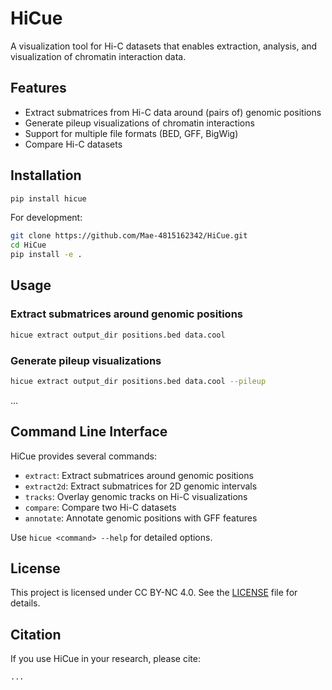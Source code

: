 # HiCue

A visualization tool for Hi-C datasets that enables extraction, analysis, and visualization of chromatin interaction data.

## Features

- Extract submatrices from Hi-C data around (pairs of) genomic positions
- Generate pileup visualizations of chromatin interactions
- Support for multiple file formats (BED, GFF, BigWig)
- Compare Hi-C datasets

## Installation

```bash
pip install hicue
```

For development:

```bash
git clone https://github.com/Mae-4815162342/HiCue.git
cd HiCue
pip install -e .
```

## Usage

### Extract submatrices around genomic positions

```bash
hicue extract output_dir positions.bed data.cool
```

### Generate pileup visualizations

```bash
hicue extract output_dir positions.bed data.cool --pileup
```

...

## Command Line Interface

HiCue provides several commands:

- `extract`: Extract submatrices around genomic positions
- `extract2d`: Extract submatrices for 2D genomic intervals
- `tracks`: Overlay genomic tracks on Hi-C visualizations
- `compare`: Compare two Hi-C datasets
- `annotate`: Annotate genomic positions with GFF features

Use `hicue <command> --help` for detailed options.

## License

This project is licensed under CC BY-NC 4.0. See the [LICENSE](LICENSE) file for details.

## Citation

If you use HiCue in your research, please cite:

```
...
```

